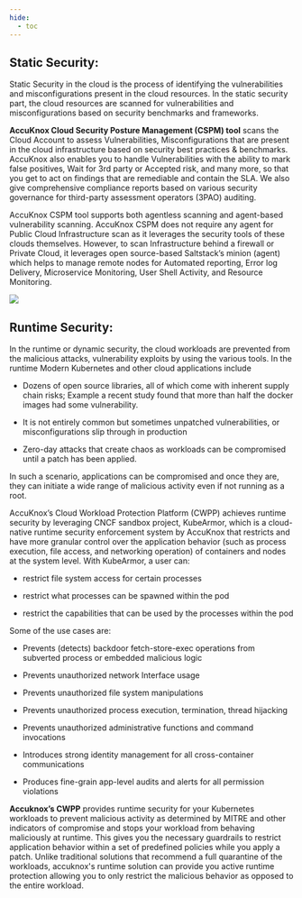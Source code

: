 ```yaml
---
hide:
  - toc
---
```



## **Static Security:** 

Static Security in the cloud is the process of identifying the vulnerabilities and misconfigurations present in the cloud resources. In the static security part, the cloud resources are scanned for vulnerabilities and misconfigurations based on security benchmarks and frameworks. 

**AccuKnox Cloud Security Posture Management (CSPM) tool** scans the Cloud Account to assess Vulnerabilities, Misconfigurations that are present in the cloud infrastructure based on security best practices & benchmarks. AccuKnox also enables you to handle Vulnerabilities with the ability to mark false positives, Wait for 3rd party or Accepted risk, and many more, so that you get to act on findings that are remediable and contain the SLA. We also give comprehensive compliance reports based on various security governance for third-party assessment operators (3PAO) auditing.

AccuKnox CSPM tool supports both agentless scanning and agent-based vulnerability scanning. AccuKnox CSPM does not require any agent for Public Cloud Infrastructure scan as it leverages the security tools of these clouds themselves. However, to scan Infrastructure behind a firewall or Private Cloud, it leverages open source-based Saltstack’s minion (agent) which helps to manage remote nodes for Automated reporting, Error log Delivery, Microservice Monitoring, User Shell Activity, and Resource Monitoring. 

![](/overview/images/ci-cd.png)


## **Runtime Security:** 

In the runtime or dynamic security, the cloud workloads are prevented from the malicious attacks, vulnerability exploits by using the various tools. In the runtime Modern Kubernetes and other cloud applications include

+ Dozens of open source libraries, all of which come with inherent supply chain risks; Example a recent study found that more than half the docker images had some vulnerability.

+ It is not entirely common but sometimes unpatched vulnerabilities, or misconfigurations slip through in production

+ Zero-day attacks that create chaos as workloads can be compromised until a patch has been applied.

In such a scenario, applications can be compromised and once they are, they can initiate a wide range of malicious activity even if not running as a root.

AccuKnox’s Cloud Workload Protection Platform (CWPP) achieves runtime security by leveraging CNCF sandbox project, KubeArmor, which is a cloud-native runtime security enforcement system by AccuKnox that restricts and have more granular control over the application behavior (such as process execution, file access, and networking operation) of containers and nodes at the system level. With KubeArmor, a user can:

+ restrict file system access for certain processes

+ restrict what processes can be spawned within the pod

+ restrict the capabilities that can be used by the processes within the pod

Some of the use cases are: 

+ Prevents (detects) backdoor fetch-store-exec operations from subverted process or embedded malicious logic

+ Prevents unauthorized network Interface usage

+ Prevents unauthorized file system manipulations

+ Prevents unauthorized process execution, termination, thread hijacking

+ Prevents unauthorized administrative functions and command invocations

+ Introduces strong identity management for all cross-container communications

+ Produces fine-grain app-level audits and alerts for all permission violations

**Accuknox’s CWPP** provides runtime security for your Kubernetes workloads to prevent malicious activity as determined by MITRE and other indicators of compromise and stops your workload from behaving maliciously at runtime. This gives you the necessary guardrails to restrict application behavior within a set of predefined policies while you apply a patch. Unlike traditional solutions that recommend a full quarantine of the workloads, accuknox's runtime solution can provide you active runtime protection allowing you to only restrict the malicious behavior as opposed to the entire workload.